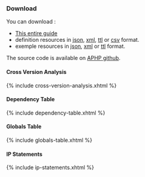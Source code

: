 ### Download

You can download :

* [This entire guide](full-ig.zip)
* definition resources in [json](definitions.json.zip), [xml](definitions.xml.zip), [ttl](definitions.ttl.zip) or [csv](csvs.zip) format.
* exemple resources in [json](examples.json.zip), [xml](examples.xml.zip) or [ttl](examples.ttl.zip) format.

The source code is available on [APHP github](https://github.com/aphp/IG-fhir-formbuilder).

#### Cross Version Analysis

{% include cross-version-analysis.xhtml %}

#### Dependency Table

{% include dependency-table.xhtml %}

#### Globals Table

{% include globals-table.xhtml %}

#### IP Statements

{% include ip-statements.xhtml %}